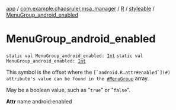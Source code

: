 [app](../../../index.md) / [com.example.chaosruler.msa_manager](../../index.md) / [R](../index.md) / [styleable](index.md) / [MenuGroup_android_enabled](.)

# MenuGroup_android_enabled

`static val MenuGroup_android_enabled: `[`Int`](https://kotlinlang.org/api/latest/jvm/stdlib/kotlin/-int/index.html)
`static val MenuGroup_android_enabled: `[`Int`](https://kotlinlang.org/api/latest/jvm/stdlib/kotlin/-int/index.html)

This symbol is the offset where the ``[`android.R.attr#enabled`](#) attribute's value can be found in the ``[`#MenuGroup`](-menu-group.md) array.

May be a boolean value, such as "`true`" or "`false`".

**Attr**
name android:enabled

